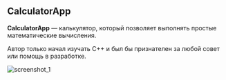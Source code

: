 ## CalculatorApp
**CalculatorApp** — калькулятор, который позволяет выполнять простые математические вычисления.

Автор только начал изучать C++ и был бы признателен за любой совет или помощь в разработке.

![screenshot_1](https://sun9-31.userapi.com/impg/QZphC-iKGhgUJUwedKZ2Io2-QAVY4OwP2ZDPjg/G4-VQd-JaBQ.jpg?size=790x166&quality=95&sign=c6e0cd7b985c7eb67e8be667752e77cb&type=album)
